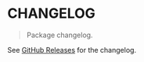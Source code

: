 # CHANGELOG

> Package changelog.

See [GitHub Releases](https://github.com/stdlib-js/string-base-for-each-code-point-right/releases) for the changelog.